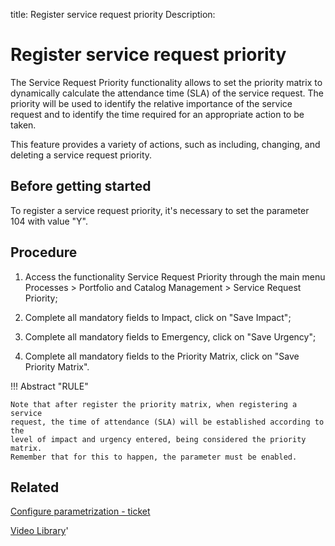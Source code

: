 title: Register service request priority
Description: 
# Register service request priority

The Service Request Priority functionality allows to set the priority matrix to dynamically calculate the attendance time (SLA) of the service request. The priority will be used to identify the relative importance of the service request and to identify the time required for an appropriate action to be taken.

This feature provides a variety of actions, such as including, changing, and deleting a service request priority.

Before getting started
--------------------------

To register a service request priority, it's necessary to set the parameter 104
with value "Y".

Procedure
-------------

1.  Access the functionality Service Request Priority through the main menu
    Processes \> Portfolio and Catalog Management \> Service Request Priority;

2.  Complete all mandatory fields to Impact, click on "Save Impact";

3.  Complete all mandatory fields to Emergency, click on "Save Urgency";

4.  Complete all mandatory fields to the Priority Matrix, click on "Save
    Priority Matrix".

!!! Abstract "RULE"

    Note that after register the priority matrix, when registering a service
    request, the time of attendance (SLA) will be established according to the
    level of impact and urgency entered, being considered the priority matrix.
    Remember that for this to happen, the parameter must be enabled.


Related
-----------

[Configure parametrization - ticket](/en-us/citsmart-platform-9/platform-administration/parameters-list/configure-parametrization-ticket.html)


<i class='fa fa-youtube-play  fa-2x' style='color:#97ce17;vertical-align: middle;'> </i> [Video Library](https://www.youtube.com/playlist?list=PLB5qK2uzf2RPsG8HdkE7qEHB39yEI_T8y)'

<!-- !!! tip "About"

    <b>Product/Version:</b> CITSmart | 9.00 &nbsp;&nbsp;
    <b>Updated:</b>01/03/2021 - Anna Martins
